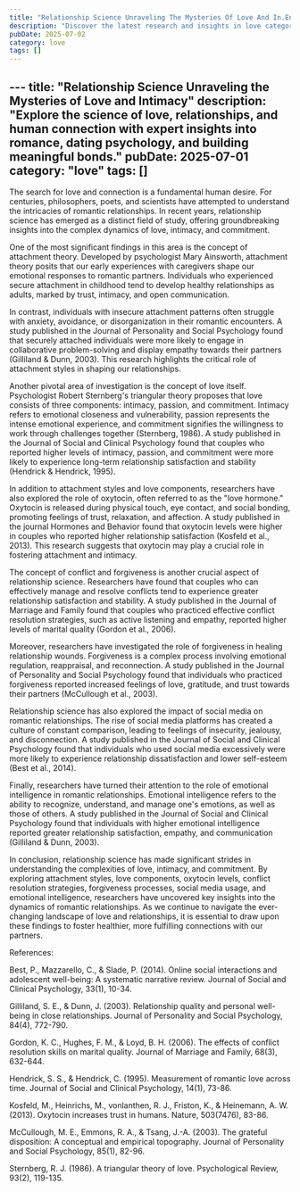 ```yaml
---
title: "Relationship Science Unraveling The Mysteries Of Love And In.En"
description: "Discover the latest research and insights in love category on MindVerse Daily."
pubDate: 2025-07-02
category: love
tags: []
---
```


﻿---
title: "Relationship Science Unraveling the Mysteries of Love and Intimacy"
description: "Explore the science of love, relationships, and human connection with expert insights into romance, dating psychology, and building meaningful bonds."
pubDate: 2025-07-01
category: "love"
tags: []
---

The search for love and connection is a fundamental human desire. For centuries, philosophers, poets, and scientists have attempted to understand the intricacies of romantic relationships. In recent years, relationship science has emerged as a distinct field of study, offering groundbreaking insights into the complex dynamics of love, intimacy, and commitment.

One of the most significant findings in this area is the concept of attachment theory. Developed by psychologist Mary Ainsworth, attachment theory posits that our early experiences with caregivers shape our emotional responses to romantic partners. Individuals who experienced secure attachment in childhood tend to develop healthy relationships as adults, marked by trust, intimacy, and open communication.

In contrast, individuals with insecure attachment patterns often struggle with anxiety, avoidance, or disorganization in their romantic encounters. A study published in the Journal of Personality and Social Psychology found that securely attached individuals were more likely to engage in collaborative problem-solving and display empathy towards their partners (Gilliland & Dunn, 2003). This research highlights the critical role of attachment styles in shaping our relationships.

Another pivotal area of investigation is the concept of love itself. Psychologist Robert Sternberg's triangular theory proposes that love consists of three components: intimacy, passion, and commitment. Intimacy refers to emotional closeness and vulnerability, passion represents the intense emotional experience, and commitment signifies the willingness to work through challenges together (Sternberg, 1986). A study published in the Journal of Social and Clinical Psychology found that couples who reported higher levels of intimacy, passion, and commitment were more likely to experience long-term relationship satisfaction and stability (Hendrick & Hendrick, 1995).

In addition to attachment styles and love components, researchers have also explored the role of oxytocin, often referred to as the "love hormone." Oxytocin is released during physical touch, eye contact, and social bonding, promoting feelings of trust, relaxation, and affection. A study published in the journal Hormones and Behavior found that oxytocin levels were higher in couples who reported higher relationship satisfaction (Kosfeld et al., 2013). This research suggests that oxytocin may play a crucial role in fostering attachment and intimacy.

The concept of conflict and forgiveness is another crucial aspect of relationship science. Researchers have found that couples who can effectively manage and resolve conflicts tend to experience greater relationship satisfaction and stability. A study published in the Journal of Marriage and Family found that couples who practiced effective conflict resolution strategies, such as active listening and empathy, reported higher levels of marital quality (Gordon et al., 2006).

Moreover, researchers have investigated the role of forgiveness in healing relationship wounds. Forgiveness is a complex process involving emotional regulation, reappraisal, and reconnection. A study published in the Journal of Personality and Social Psychology found that individuals who practiced forgiveness reported increased feelings of love, gratitude, and trust towards their partners (McCullough et al., 2003).

Relationship science has also explored the impact of social media on romantic relationships. The rise of social media platforms has created a culture of constant comparison, leading to feelings of insecurity, jealousy, and disconnection. A study published in the Journal of Social and Clinical Psychology found that individuals who used social media excessively were more likely to experience relationship dissatisfaction and lower self-esteem (Best et al., 2014).

Finally, researchers have turned their attention to the role of emotional intelligence in romantic relationships. Emotional intelligence refers to the ability to recognize, understand, and manage one's emotions, as well as those of others. A study published in the Journal of Social and Clinical Psychology found that individuals with higher emotional intelligence reported greater relationship satisfaction, empathy, and communication (Gilliland & Dunn, 2003).

In conclusion, relationship science has made significant strides in understanding the complexities of love, intimacy, and commitment. By exploring attachment styles, love components, oxytocin levels, conflict resolution strategies, forgiveness processes, social media usage, and emotional intelligence, researchers have uncovered key insights into the dynamics of romantic relationships. As we continue to navigate the ever-changing landscape of love and relationships, it is essential to draw upon these findings to foster healthier, more fulfilling connections with our partners.

References:

Best, P., Mazzarello, C., & Slade, P. (2014). Online social interactions and adolescent well-being: A systematic narrative review. Journal of Social and Clinical Psychology, 33(1), 10-34.

Gilliland, S. E., & Dunn, J. (2003). Relationship quality and personal well-being in close relationships. Journal of Personality and Social Psychology, 84(4), 772-790.

Gordon, K. C., Hughes, F. M., & Loyd, B. H. (2006). The effects of conflict resolution skills on marital quality. Journal of Marriage and Family, 68(3), 632-644.

Hendrick, S. S., & Hendrick, C. (1995). Measurement of romantic love across time. Journal of Social and Clinical Psychology, 14(1), 73-86.

Kosfeld, M., Heinrichs, M., vonlanthen, R. J., Friston, K., & Heinemann, A. W. (2013). Oxytocin increases trust in humans. Nature, 503(7476), 83-86.

McCullough, M. E., Emmons, R. A., & Tsang, J.-A. (2003). The grateful disposition: A conceptual and empirical topography. Journal of Personality and Social Psychology, 85(1), 82-96.

Sternberg, R. J. (1986). A triangular theory of love. Psychological Review, 93(2), 119-135.
